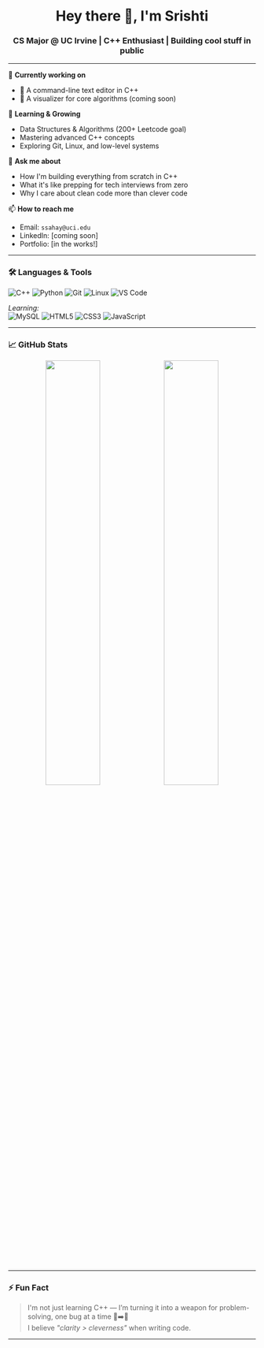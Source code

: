 <h1 align="center">Hey there 👋, I'm Srishti</h1>
<h3 align="center">CS Major @ UC Irvine | C++ Enthusiast | Building cool stuff in public</h3>

---

🔭 **Currently working on**  
- 🚀 A command-line text editor in C++  
- 🧠 A visualizer for core algorithms (coming soon)

🌱 **Learning & Growing**  
- Data Structures & Algorithms (200+ Leetcode goal)  
- Mastering advanced C++ concepts  
- Exploring Git, Linux, and low-level systems

💬 **Ask me about**  
- How I'm building everything from scratch in C++  
- What it's like prepping for tech interviews from zero  
- Why I care about clean code more than clever code

📫 **How to reach me**  
- Email: `ssahay@uci.edu`  
- LinkedIn: [coming soon]  
- Portfolio: [in the works!]

---

### 🛠️ Languages & Tools

![C++](https://img.shields.io/badge/C%2B%2B-00599C?style=flat-square&logo=c%2B%2B&logoColor=white)
![Python](https://img.shields.io/badge/Python-FFD43B?style=flat-square&logo=python&logoColor=blue)
![Git](https://img.shields.io/badge/Git-F05032?style=flat-square&logo=git&logoColor=white)
![Linux](https://img.shields.io/badge/Linux-FCC624?style=flat-square&logo=linux&logoColor=black)
![VS Code](https://img.shields.io/badge/VSCode-007ACC?style=flat-square&logo=visual%20studio%20code&logoColor=white)

*Learning:*  
![MySQL](https://img.shields.io/badge/MySQL-4479A1?style=flat-square&logo=mysql&logoColor=white)
![HTML5](https://img.shields.io/badge/HTML5-E34F26?style=flat-square&logo=html5&logoColor=white)
![CSS3](https://img.shields.io/badge/CSS3-1572B6?style=flat-square&logo=css3&logoColor=white)
![JavaScript](https://img.shields.io/badge/JavaScript-F7DF1E?style=flat-square&logo=javascript&logoColor=black)

---

### 📈 GitHub Stats

<p align="center">
  <img src="https://github-readme-stats.vercel.app/api?username=ssahay19&show_icons=true&theme=radical&hide=stars&count_private=true" width="47%" />
  <img src="https://github-readme-streak-stats.herokuapp.com/?user=ssahay19&theme=radical" width="47%" />
</p>

---

### ⚡ Fun Fact

> I'm not just learning C++ — I’m turning it into a weapon for problem-solving, one bug at a time 🐛➡️🚫  
> I believe *"clarity > cleverness"* when writing code.

---
